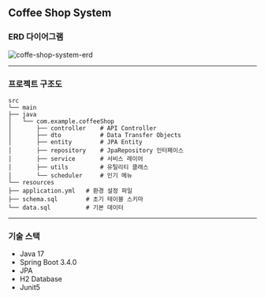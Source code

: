 ## Coffee Shop System

### ERD 다이어그램 
![coffe-shop-system-erd](https://github.com/user-attachments/assets/364b3d19-b898-42e3-933a-164343ad2987)


---
### 프로젝트 구조도
```
src
└── main
├── java
│   └── com.example.coffeeShop
│       ├── controller    # API Controller
│       ├── dto           # Data Transfer Objects
│       ├── entity        # JPA Entity
│       ├── repository    # JpaRepository 인터페이스
│       ├── service       # 서비스 레이어
│       ├── utils         # 유틸리티 클래스
│       └── scheduler     # 인기 메뉴
└── resources
├── application.yml   # 환경 설정 파일
├── schema.sql        # 초기 테이블 스키마
└── data.sql          # 기본 데이터
```


---
### 기술 스택 
- Java 17 
- Spring Boot 3.4.0
- JPA
- H2 Database
- Junit5
